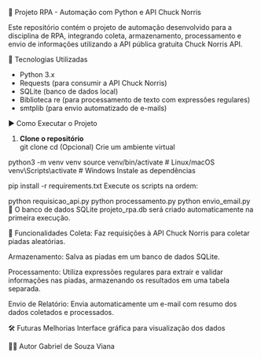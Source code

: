 🤖 Projeto RPA - Automação com Python e API Chuck Norris

Este repositório contém o projeto de automação desenvolvido para a disciplina de RPA, integrando coleta, armazenamento, processamento e envio de informações utilizando a API pública gratuita Chuck Norris API.

🚀 Tecnologias Utilizadas

- Python 3.x  
- Requests (para consumir a API Chuck Norris)  
- SQLite (banco de dados local)  
- Biblioteca re (para processamento de texto com expressões regulares)  
- smtplib (para envio automatizado de e-mails)  

▶️ Como Executar o Projeto

1. **Clone o repositório**  
git clone <url-do-repositorio>
cd <nome-da-pasta>
(Opcional) Crie um ambiente virtual

python3 -m venv venv
source venv/bin/activate  # Linux/macOS
venv\Scripts\activate     # Windows
Instale as dependências

pip install -r requirements.txt
Execute os scripts na ordem:


python requisicao_api.py
python processamento.py
python envio_email.py
📝 O banco de dados SQLite projeto_rpa.db será criado automaticamente na primeira execução.

📡 Funcionalidades
Coleta: Faz requisições à API Chuck Norris para coletar piadas aleatórias.

Armazenamento: Salva as piadas em um banco de dados SQLite.

Processamento: Utiliza expressões regulares para extrair e validar informações nas piadas, armazenando os resultados em uma tabela separada.

Envio de Relatório: Envia automaticamente um e-mail com resumo dos dados coletados e processados.


🛠️ Futuras Melhorias
Interface gráfica para visualização dos dados


🧑‍💻 Autor
Gabriel de Souza Viana

